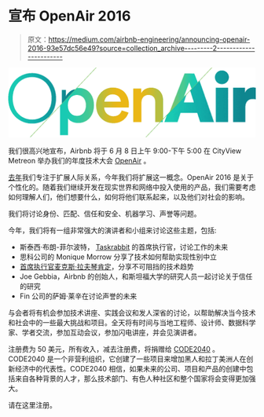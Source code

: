 # 宣布 OpenAir 2016

> 原文：<https://medium.com/airbnb-engineering/announcing-openair-2016-93e57dc56e49?source=collection_archive---------2----------------------->

![](img/580356729f06eef533bfb1fd45cf19f8.png)

我们很高兴地宣布，Airbnb 将于 6 月 8 日上午 9:00-下午 5:00 在 CityView Metreon 举办我们的年度技术大会 [OpenAir](http://openair.byairbnb.com/) 。

[去年](http://airbnb.io/events/open-air/)我们专注于扩展人际关系，今年我们将扩展这一概念。OpenAir 2016 是关于个性化的。随着我们继续开发在现实世界和网络中投入使用的产品，我们需要考虑如何理解人们，他们想要什么，如何将他们联系起来，以及他们对社会的影响。

我们将讨论身份、匹配、信任和安全、机器学习、声誉等问题。

今年，我们将有一组非常强大的演讲者和小组来讨论这些主题，包括:

*   斯泰西·布朗-菲尔波特， [Taskrabbit](https://www.taskrabbit.com/) 的首席执行官，讨论工作的未来
*   思科公司的 Monique Morrow 分享了技术如何帮助实现性别中立
*   [首席执行官麦克斯·拉夫琴肯定](http://affirm.com)，分享不可阻挡的技术趋势
*   Joe Gebbia，Airbnb 的创始人，和斯坦福大学的研究人员一起讨论关于信任的研究
*   Fin 公司的萨姆·莱辛在讨论声誉的未来

与会者将有机会参加技术讲座、实践会议和发人深省的讨论，以帮助解决当今技术和社会中的一些最大挑战和项目。全天将有时间与当地工程师、设计师、数据科学家、学者交流，参加互动会议，参加闪电讲座，并会见演讲者。

注册费为 50 美元，所有收入，减去注册费，将捐赠给 [CODE2040](http://www.code2040.org/) 。CODE2040 是一个非营利组织，它创建了一些项目来增加黑人和拉丁美洲人在创新经济中的代表性。CODE2040 相信，如果未来的公司、项目和产品的创建中包括来自各种背景的人才，那么技术部门、有色人种社区和整个国家将会变得更加强大。

请在这里注册。